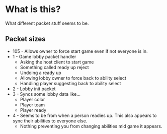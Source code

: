 # What is this?
What different packet stuff seems to be.


## Packet sizes
- 105 - Allows owner to force start game even if not everyone is in.
- 1 - Game lobby packet handler
  - Asking the host client to start game
  - Something called ready up reject
  - Undoing a ready up
  - Allowing lobby owner to force back to ability select
  - Handling player suggesting back to ability select
- 2 - Lobby init packet
- 3 - Syncs some lobby data like...
  - Player color
  - Player team
  - Player ready
- 4 - Seems to be from when a person readies up. This also appears to sync their abilities to everyone else.
   - Nothing preventing you from changing abilities mid game it appears.
